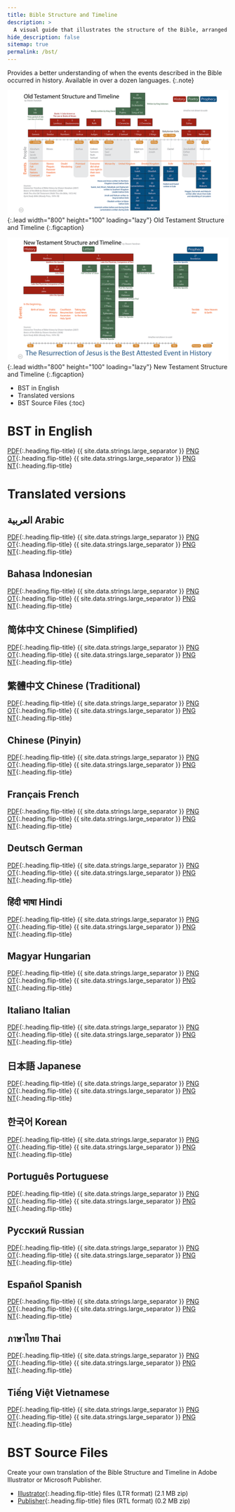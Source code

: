 ```yaml
---
title: Bible Structure and Timeline
description: >
  A visual guide that illustrates the structure of the Bible, arranged chronologically. 
hide_description: false
sitemap: true
permalink: /bst/
---
```


Provides a better understanding of when the events described in the Bible occurred in history. 
Available in over a dozen languages.
{:.note}

![Full-width image](../assets/img/projects/bstot.png){:.lead width="800" height="100" loading="lazy"}
Old Testament Structure and Timeline
{:.figcaption}

![Full-width image](../assets/img/projects/bstnt.png){:.lead width="800" height="100" loading="lazy"}
New Testament Structure and Timeline
{:.figcaption}

* BST in English
* Translated versions
* BST Source Files
{:toc}

# BST in English
[PDF](../assets/pdfs/BibleStructureTimeline.pdf){:.heading.flip-title} <span class="icon-file-pdf"></span>{{ site.data.strings.large_separator }}
[PNG OT](../assets/img/hd/bstothd.png){:.heading.flip-title} <span class="icon-file-picture"></span>{{ site.data.strings.large_separator }}
[PNG NT](../assets/img/hd/bstnthd.png){:.heading.flip-title} <span class="icon-file-picture"></span>

# Translated versions  
## العربية Arabic 
[PDF](../assets/pdfs/الترتيبالزمنيوالهيكليالكتابالمقدس.pdf){:.heading.flip-title} <span class="icon-file-pdf"></span>{{ site.data.strings.large_separator }}
[PNG OT](../assets/img/hd/bstothdarabic.png){:.heading.flip-title} <span class="icon-file-picture"></span>{{ site.data.strings.large_separator }}
[PNG NT](../assets/img/hd/bstnthdarabic.png){:.heading.flip-title} <span class="icon-file-picture"></span>

## Bahasa Indonesian
[PDF](../assets/pdfs/StrukturdanKronologiAlkitab_BahasaIndonesia.pdf){:.heading.flip-title} <span class="icon-file-pdf"></span>{{ site.data.strings.large_separator }}
[PNG OT](../assets/img/hd/bstothdbahasaindonesia.png){:.heading.flip-title} <span class="icon-file-picture"></span>{{ site.data.strings.large_separator }}
[PNG NT](../assets/img/hd/bstnthdbahasaindonesia.png){:.heading.flip-title} <span class="icon-file-picture"></span>

## 简体中文 Chinese (Simplified)
[PDF](../assets/pdfs/圣经架构与时间表(简化字).pdf){:.heading.flip-title} <span class="icon-file-pdf"></span>{{ site.data.strings.large_separator }}
[PNG OT](../assets/img/hd/bstothdsimplified.png){:.heading.flip-title} <span class="icon-file-picture"></span>{{ site.data.strings.large_separator }}
[PNG NT](../assets/img/hd/bstnthdsimplified.png){:.heading.flip-title} <span class="icon-file-picture"></span>

## 繁體中文 Chinese (Traditional)
[PDF](../assets/pdfs/聖經架構與時間表(繁體字).pdf){:.heading.flip-title} <span class="icon-file-pdf"></span>{{ site.data.strings.large_separator }}
[PNG OT](../assets/img/hd/bstothdtraditional.png){:.heading.flip-title} <span class="icon-file-picture"></span>{{ site.data.strings.large_separator }}
[PNG NT](../assets/img/hd/bstnthdtraditional.png){:.heading.flip-title} <span class="icon-file-picture"></span>

## Chinese (Pinyin)
[PDF](../assets/pdfs/SimplifiedChinesePinyin.pdf){:.heading.flip-title} <span class="icon-file-pdf"></span>{{ site.data.strings.large_separator }}
[PNG OT](../assets/img/hd/bstothdpinyin.png){:.heading.flip-title} <span class="icon-file-picture"></span>{{ site.data.strings.large_separator }}
[PNG NT](../assets/img/hd/bstnthdpinyin.png){:.heading.flip-title} <span class="icon-file-picture"></span>

## Français French
[PDF](../assets/pdfs/StructureBibliqueEtChronologie.pdf){:.heading.flip-title} <span class="icon-file-pdf"></span>{{ site.data.strings.large_separator }}
[PNG OT](../assets/img/hd/bstothdfrench.png){:.heading.flip-title} <span class="icon-file-picture"></span>{{ site.data.strings.large_separator }}
[PNG NT](../assets/img/hd/bstnthdfrench.png){:.heading.flip-title} <span class="icon-file-picture"></span>

## Deutsch German
[PDF](../assets/pdfs/GliederungUndZeitleisteDerBibel.pdf){:.heading.flip-title} <span class="icon-file-pdf"></span>{{ site.data.strings.large_separator }}
[PNG OT](../assets/img/hd/bstothdgerman.png){:.heading.flip-title} <span class="icon-file-picture"></span>{{ site.data.strings.large_separator }}
[PNG NT](../assets/img/hd/bstnthdgerman.png){:.heading.flip-title} <span class="icon-file-picture"></span>

##  हिंदी भाषा Hindi
[PDF](../assets/pdfs/बाइबिलसंरचनाऔरसमयरेखा.pdf){:.heading.flip-title} <span class="icon-file-pdf"></span>{{ site.data.strings.large_separator }}
[PNG OT](../assets/img/hd/bstothdhindi.png){:.heading.flip-title} <span class="icon-file-picture"></span>{{ site.data.strings.large_separator }}
[PNG NT](../assets/img/hd/bstnthdhindi.png){:.heading.flip-title} <span class="icon-file-picture"></span>

## Magyar Hungarian
[PDF](../assets/pdfs/BibliaSzerkezeteEsIdorendje.pdf){:.heading.flip-title} <span class="icon-file-pdf"></span>{{ site.data.strings.large_separator }}
[PNG OT](){:.heading.flip-title} <span class="icon-file-picture"></span>{{ site.data.strings.large_separator }}
[PNG NT](){:.heading.flip-title} <span class="icon-file-picture"></span>

## Italiano Italian
[PDF](../assets/pdfs/StrutturaELineaCronologicaDellaBibbia.pdf){:.heading.flip-title} <span class="icon-file-pdf"></span>{{ site.data.strings.large_separator }}
[PNG OT](){:.heading.flip-title} <span class="icon-file-picture"></span>{{ site.data.strings.large_separator }}
[PNG NT](){:.heading.flip-title} <span class="icon-file-picture"></span>

##  日本語 Japanese
[PDF](../assets/pdfs/聖書の構造と時系列.pdf){:.heading.flip-title} <span class="icon-file-pdf"></span>{{ site.data.strings.large_separator }}
[PNG OT](../assets/img/hd/bstothdjapanese.png){:.heading.flip-title} <span class="icon-file-picture"></span>{{ site.data.strings.large_separator }}
[PNG NT](../assets/img/hd/bstnthdjapanese.png){:.heading.flip-title} <span class="icon-file-picture"></span>

## 한국어 Korean
[PDF](../assets/pdfs/성경의구조와%20연대기.pdf){:.heading.flip-title} <span class="icon-file-pdf"></span>{{ site.data.strings.large_separator }}
[PNG OT](../assets/img/hd/bstothdkorean.png){:.heading.flip-title} <span class="icon-file-picture"></span>{{ site.data.strings.large_separator }}
[PNG NT](../assets/img/hd/bstnthdkorean.png){:.heading.flip-title} <span class="icon-file-picture"></span>

## Português Portuguese
[PDF](../assets/pdfs/EstruturaBiblicaECronologia.pdf){:.heading.flip-title} <span class="icon-file-pdf"></span>{{ site.data.strings.large_separator }}
[PNG OT](){:.heading.flip-title} <span class="icon-file-picture"></span>{{ site.data.strings.large_separator }}
[PNG NT](){:.heading.flip-title} <span class="icon-file-picture"></span>

## Русский Russian
[PDF](../assets/pdfs/БиблейскаяСтруктураиИсторическаяЛиния.pdf){:.heading.flip-title} <span class="icon-file-pdf"></span>{{ site.data.strings.large_separator }}
[PNG OT](../assets/img/hd/bstothdrussian.png){:.heading.flip-title} <span class="icon-file-picture"></span>{{ site.data.strings.large_separator }}
[PNG NT](../assets/img/hd/bstnthdrussian.png){:.heading.flip-title} <span class="icon-file-picture"></span>

## Español Spanish
[PDF](../assets/pdfs/EstructuraBiblicaYCronograma.pdf){:.heading.flip-title} <span class="icon-file-pdf"></span>{{ site.data.strings.large_separator }}
[PNG OT](){:.heading.flip-title} <span class="icon-file-picture"></span>{{ site.data.strings.large_separator }}
[PNG NT](){:.heading.flip-title} <span class="icon-file-picture"></span>

## ภาษาไทย Thai
[PDF](../assets/pdfs/โครงสร้างและช่วงเวลาในพระคัมภีร์.pdf){:.heading.flip-title} <span class="icon-file-pdf"></span>{{ site.data.strings.large_separator }}
[PNG OT](../assets/img/hd/bstothdthai.png){:.heading.flip-title} <span class="icon-file-picture"></span>{{ site.data.strings.large_separator }}
[PNG NT](../assets/img/hd/bstnthdthai.png){:.heading.flip-title} <span class="icon-file-picture"></span>

## Tiếng Việt Vietnamese
[PDF](../assets/pdfs/VietnameseBST.pdf){:.heading.flip-title} <span class="icon-file-pdf"></span>{{ site.data.strings.large_separator }}
[PNG OT](){:.heading.flip-title} <span class="icon-file-picture"></span>{{ site.data.strings.large_separator }}
[PNG NT](){:.heading.flip-title} <span class="icon-file-picture"></span>

# BST Source Files
Create your own translation of the Bible Structure and Timeline in Adobe Illustrator or Microsoft Publisher.

* [Illustrator](../assets/zip/Illustrator.zip){:.heading.flip-title} files (LTR format) <span class="icon-file-zip"></span> (2.1 MB zip)
* [Publisher](../assets/zip/Publisher.zip){:.heading.flip-title} files (RTL format) <span class="icon-file-zip"></span> (0.2 MB zip)